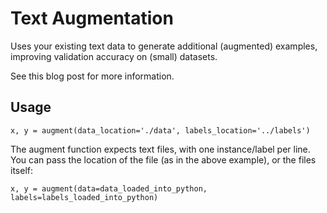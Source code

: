 # Text Augmentation

Uses your existing text data to generate additional (augmented) examples, improving validation accuracy on (small) datasets.

See this blog post for more information.

## Usage

`x, y = augment(data_location='./data', labels_location='../labels')`

The augment function expects text files, with one instance/label per line. You can
pass the location of the file (as in the above example), or the files itself:

`x, y = augment(data=data_loaded_into_python, labels=labels_loaded_into_python)`
